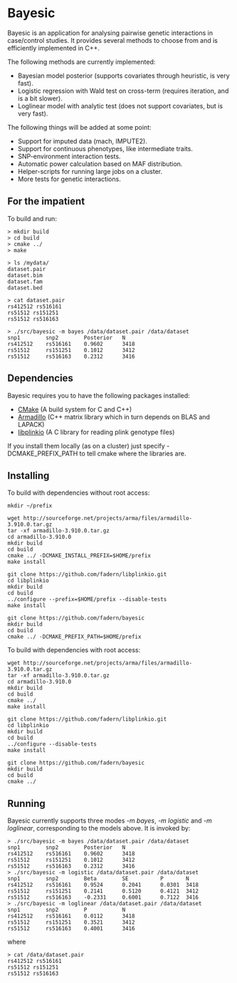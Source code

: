 # Bayesic

Bayesic is an application for analysing pairwise genetic interactions in case/control studies. It provides several methods to choose from and is efficiently implemented in C++.

The following methods are currently implemented:

* Bayesian model posterior (supports covariates through heuristic, is very fast).
* Logistic regression with Wald test on cross-term (requires iteration, and is a bit slower).
* Loglinear model with analytic test (does not support covariates, but is very fast).

The following things will be added at some point:

* Support for imputed data (mach, IMPUTE2).
* Support for continuous phenotypes, like intermediate traits.
* SNP-environment interaction tests.
* Automatic power calculation based on MAF distribution.
* Helper-scripts for running large jobs on a cluster.
* More tests for genetic interactions.

## For the impatient

To build and run:

    > mkdir build
    > cd build
    > cmake ../
    > make

    > ls /mydata/
    dataset.pair
    dataset.bim
    dataset.fam
    dataset.bed

    > cat dataset.pair
    rs412512 rs516161
    rs51512 rs151251
    rs51512 rs516163

    > ./src/bayesic -m bayes /data/dataset.pair /data/dataset
    snp1        snp2        Posterior   N
    rs412512    rs516161    0.9602      3418
    rs51512     rs151251    0.1012      3412
    rs51512     rs516163    0.2312      3416

## Dependencies

Bayesic requires you to have the following packages installed:

* [CMake](http://www.cmake.org/cmake/resources/software.html) (A build system for C and C++)
* [Armadillo](http://arma.sourceforge.net/download.html) (C++ matrix library which in turn depends on BLAS and LAPACK)
* [libplinkio](https://github.com/fadern/libplinkio/) (A C library for reading plink genotype files)

If you install them locally (as on a cluster) just specify -DCMAKE_PREFIX_PATH to tell cmake where the libraries are.

## Installing

To build with dependencies without root access:

    mkdir ~/prefix

    wget http://sourceforge.net/projects/arma/files/armadillo-3.910.0.tar.gz
    tar -xf armadillo-3.910.0.tar.gz
    cd armadillo-3.910.0
    mkdir build
    cd build
    cmake ../ -DCMAKE_INSTALL_PREFIX=$HOME/prefix
    make install

    git clone https://github.com/fadern/libplinkio.git
    cd libplinkio
    mkdir build
    cd build
    ../configure --prefix=$HOME/prefix --disable-tests
    make install

    git clone https://github.com/fadern/bayesic
    mkdir build
    cd build
    cmake ../ -DCMAKE_PREFIX_PATH=$HOME/prefix

To build with dependencies with root access:
    
    wget http://sourceforge.net/projects/arma/files/armadillo-3.910.0.tar.gz
    tar -xf armadillo-3.910.0.tar.gz
    cd armadillo-3.910.0
    mkdir build
    cd build
    cmake ../
    make install

    git clone https://github.com/fadern/libplinkio.git
    cd libplinkio
    mkdir build
    cd build
    ../configure --disable-tests
    make install

    git clone https://github.com/fadern/bayesic
    mkdir build
    cd build
    cmake ../

## Running

Bayesic currently supports three modes *-m bayes*, *-m logistic* and *-m loglinear*, corresponding to the models above. It is invoked by:

    > ./src/bayesic -m bayes /data/dataset.pair /data/dataset
    snp1        snp2        Posterior   N
    rs412512    rs516161    0.9602      3418
    rs51512     rs151251    0.1012      3412
    rs51512     rs516163    0.2312      3416
    > ./src/bayesic -m logistic /data/dataset.pair /data/dataset
    snp1        snp2        Beta        SE          P       N
    rs412512    rs516161    0.9524      0.2041      0.0301  3418
    rs51512     rs151251    0.2141      0.5120      0.4121  3412
    rs51512     rs516163    -0.2331     0.6001      0.7122  3416
    > ./src/bayesic -m loglinear /data/dataset.pair /data/dataset
    snp1        snp2        P           N
    rs412512    rs516161    0.0112      3418
    rs51512     rs151251    0.3521      3412
    rs51512     rs516163    0.4001      3416
    
where

    > cat /data/dataset.pair
    rs412512 rs516161
    rs51512 rs151251
    rs51512 rs516163

